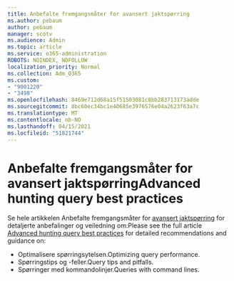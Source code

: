 ```yaml
---
title: Anbefalte fremgangsmåter for avansert jaktspørring
ms.author: pebaum
author: pebaum
manager: scotv
ms.audience: Admin
ms.topic: article
ms.service: o365-administration
ROBOTS: NOINDEX, NOFOLLOW
localization_priority: Normal
ms.collection: Adm_O365
ms.custom:
- "9001220"
- "3498"
ms.openlocfilehash: 8469e712d68a15f51503081c8bb283713173adde
ms.sourcegitcommit: 8bc60ec34bc1e40685e3976576e04a2623f63a7c
ms.translationtype: MT
ms.contentlocale: nb-NO
ms.lasthandoff: 04/15/2021
ms.locfileid: "51821744"
---
```

# <a name="advanced-hunting-query-best-practices"></a><span data-ttu-id="f4d9e-102">Anbefalte fremgangsmåter for avansert jaktspørring</span><span class="sxs-lookup"><span data-stu-id="f4d9e-102">Advanced hunting query best practices</span></span>

<span data-ttu-id="f4d9e-103">Se hele artikkelen Anbefalte fremgangsmåter for [avansert jaktspørring](https://docs.microsoft.com/windows/security/threat-protection/microsoft-defender-atp/advanced-hunting-best-practices#optimize-query-performance) for detaljerte anbefalinger og veiledning om:</span><span class="sxs-lookup"><span data-stu-id="f4d9e-103">Please see the full article [Advanced hunting query best practices](https://docs.microsoft.com/windows/security/threat-protection/microsoft-defender-atp/advanced-hunting-best-practices#optimize-query-performance) for detailed recommendations and guidance on:</span></span>
- <span data-ttu-id="f4d9e-104">Optimalisere spørringsytelsen.</span><span class="sxs-lookup"><span data-stu-id="f4d9e-104">Optimizing query performance.</span></span>
- <span data-ttu-id="f4d9e-105">Spørringstips og -feller.</span><span class="sxs-lookup"><span data-stu-id="f4d9e-105">Query tips and pitfalls.</span></span>
- <span data-ttu-id="f4d9e-106">Spørringer med kommandolinjer.</span><span class="sxs-lookup"><span data-stu-id="f4d9e-106">Queries with command lines.</span></span>


